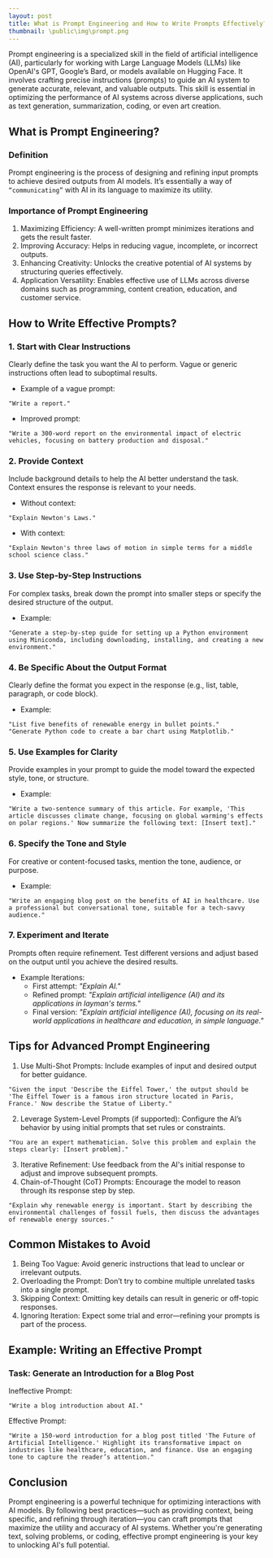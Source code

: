 ```yaml
---
layout: post
title: What is Prompt Engineering and How to Write Prompts Effectively?
thumbnail: \public\img\prompt.png
---
```


Prompt engineering is a specialized skill in the field of artificial intelligence (AI), particularly for working with Large Language Models (LLMs) like OpenAI's GPT, Google’s Bard, or models available on Hugging Face. It involves crafting precise instructions (prompts) to guide an AI system to generate accurate, relevant, and valuable outputs. This skill is essential in optimizing the performance of AI systems across diverse applications, such as text generation, summarization, coding, or even art creation.

## What is Prompt Engineering?
### Definition
Prompt engineering is the process of designing and refining input prompts to achieve desired outputs from AI models. It’s essentially a way of `“communicating”` with AI in its language to maximize its utility.

### Importance of Prompt Engineering
1. Maximizing Efficiency: A well-written prompt minimizes iterations and gets the result faster.
2. Improving Accuracy: Helps in reducing vague, incomplete, or incorrect outputs.
3. Enhancing Creativity: Unlocks the creative potential of AI systems by structuring queries effectively.
4. Application Versatility: Enables effective use of LLMs across diverse domains such as programming, content creation, education, and customer service.

## How to Write Effective Prompts?
### 1. Start with Clear Instructions
Clearly define the task you want the AI to perform. Vague or generic instructions often lead to suboptimal results.

* Example of a vague prompt:
```
"Write a report."
```
* Improved prompt:
```
"Write a 300-word report on the environmental impact of electric vehicles, focusing on battery production and disposal."
```

### 2. Provide Context
Include background details to help the AI better understand the task. Context ensures the response is relevant to your needs.

* Without context:
```
"Explain Newton's Laws."
```
* With context:
```
"Explain Newton's three laws of motion in simple terms for a middle school science class."
```

### 3. Use Step-by-Step Instructions
For complex tasks, break down the prompt into smaller steps or specify the desired structure of the output.

* Example:
```
"Generate a step-by-step guide for setting up a Python environment using Miniconda, including downloading, installing, and creating a new environment."
```

### 4. Be Specific About the Output Format
Clearly define the format you expect in the response (e.g., list, table, paragraph, or code block).

* Example:
```
"List five benefits of renewable energy in bullet points."
"Generate Python code to create a bar chart using Matplotlib."
```

### 5. Use Examples for Clarity
Provide examples in your prompt to guide the model toward the expected style, tone, or structure.

* Example:
```
"Write a two-sentence summary of this article. For example, 'This article discusses climate change, focusing on global warming's effects on polar regions.' Now summarize the following text: [Insert text]."
```

### 6. Specify the Tone and Style
For creative or content-focused tasks, mention the tone, audience, or purpose.

* Example:
```
"Write an engaging blog post on the benefits of AI in healthcare. Use a professional but conversational tone, suitable for a tech-savvy audience."
```

### 7. Experiment and Iterate
Prompts often require refinement. Test different versions and adjust based on the output until you achieve the desired results.

* Example Iterations:
    * First attempt: *"Explain AI."*
    * Refined prompt: *"Explain artificial intelligence (AI) and its applications in layman's terms."*
    * Final version: *"Explain artificial intelligence (AI), focusing on its real-world applications in healthcare and education, in simple language."*

## Tips for Advanced Prompt Engineering
1. Use Multi-Shot Prompts: Include examples of input and desired output for better guidance.
```
"Given the input 'Describe the Eiffel Tower,' the output should be 'The Eiffel Tower is a famous iron structure located in Paris, France.' Now describe the Statue of Liberty."
```
2. Leverage System-Level Prompts (if supported): Configure the AI’s behavior by using initial prompts that set rules or constraints.
```
"You are an expert mathematician. Solve this problem and explain the steps clearly: [Insert problem]."
```
3. Iterative Refinement: Use feedback from the AI's initial response to adjust and improve subsequent prompts.
4. Chain-of-Thought (CoT) Prompts: Encourage the model to reason through its response step by step.
```
"Explain why renewable energy is important. Start by describing the environmental challenges of fossil fuels, then discuss the advantages of renewable energy sources."
```

## Common Mistakes to Avoid
1. Being Too Vague: Avoid generic instructions that lead to unclear or irrelevant outputs.
2. Overloading the Prompt: Don’t try to combine multiple unrelated tasks into a single prompt.
3. Skipping Context: Omitting key details can result in generic or off-topic responses.
4. Ignoring Iteration: Expect some trial and error—refining your prompts is part of the process.

## Example: Writing an Effective Prompt
### Task: Generate an Introduction for a Blog Post
Ineffective Prompt:
```
"Write a blog introduction about AI."
```

Effective Prompt:
```
"Write a 150-word introduction for a blog post titled 'The Future of Artificial Intelligence.' Highlight its transformative impact on industries like healthcare, education, and finance. Use an engaging tone to capture the reader’s attention."
```

## Conclusion
Prompt engineering is a powerful technique for optimizing interactions with AI models. By following best practices—such as providing context, being specific, and refining through iteration—you can craft prompts that maximize the utility and accuracy of AI systems. Whether you're generating text, solving problems, or coding, effective prompt engineering is your key to unlocking AI's full potential.
